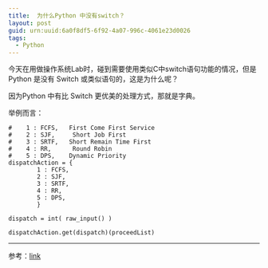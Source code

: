 ```yaml
---
title:  为什么Python 中没有switch？
layout: post
guid: urn:uuid:6a0f8df5-6f92-4a07-996c-4061e23d0026
tags:
  - Python
---
```


今天在用做操作系统Lab时，碰到需要使用类似C中switch语句功能的情况，但是Python 是没有 Switch 或类似语句的，这是为什么呢？

因为Python 中有比 Switch 更优美的处理方式，那就是字典。

举例而言：

```
#    1 : FCFS,   First Come First Service
#    2 : SJF,     Short Job First
#    3 : SRTF,   Short Remain Time First
#    4 : RR,      Round Robin
#    5 : DPS,    Dynamic Priority
dispatchAction = {
		1 : FCFS,   
    	2 : SJF,      
    	3 : SRTF,   
    	4 : RR,     
    	5 : DPS,   
    	}

dispatch = int( raw_input() )
	
dispatchAction.get(dispatch)(proceedList)
```

---
参考：[link](http://blog.chinaunix.net/uid-7599126-id-331544.html)
